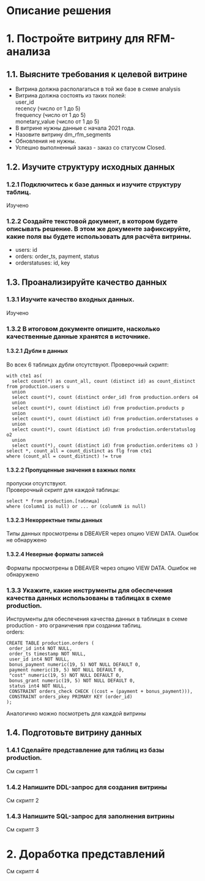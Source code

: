# Описание решения
# 1. Постройте витрину для RFM-анализа
## 1.1. Выясните требования к целевой витрине
- Витрина должна располагаться в той же базе в схеме analysis
- Витрина должна состоять из таких полей:  
    user_id  
    recency (число от 1 до 5)  
    frequency (число от 1 до 5)  
    monetary_value (число от 1 до 5)  
- В витрине нужны данные с начала 2021 года.
- Назовите витрину dm_rfm_segments
- Обновления не нужны.
- Успешно выполненный заказ - заказ со статусом Closed.
## 1.2. Изучите структуру исходных данных
### 1.2.1 Подключитесь к базе данных и изучите структуру таблиц.
Изучено
### 1.2.2 Создайте текстовой документ, в котором будете описывать решение. В этом же документе зафиксируйте, какие поля вы будете использовать для расчёта витрины.
- users: id
- orders: order_ts, payment, status
- orderstatuses: id, key
## 1.3. Проанализируйте качество данных
### 1.3.1 Изучите качество входных данных.
Изучено
### 1.3.2 В итоговом документе опишите, насколько качественные данные хранятся в источнике.
#### 1.3.2.1 Дубли в данных
Во всех 6 таблицах дубли отсутствуют. Проверочный скрипт:  
```
with cte1 as(
  select count(*) as count_all, count (distinct id) as count_distinct from production.users u 
  union
  select count(*), count (distinct order_id) from production.orders o4 
  union
  select count(*), count (distinct id) from production.products p 
  union
  select count(*), count (distinct id) from production.orderstatuses o 
  union
  select count(*), count (distinct id) from production.orderstatuslog o2 
  union
  select count(*), count (distinct id) from production.orderitems o3 )
select *, count_all = count_distinct as flg from cte1
where (count_all = count_distinct) != true 
```
#### 1.3.2.2 Пропущенные значения в важных полях
пропуски отсутствуют.  
Проверочный скрипт для каждой таблицы:
```
select * from production.[таблица] 
where (column1 is null) or ... or (columnN is null) 
```
#### 1.3.2.3 Некорректные типы данных
Типы данных просмотрены в DBEAVER через опцию VIEW DATA. Ошибок не обнаружено
#### 1.3.2.4 Неверные форматы записей
Форматы просмотрены в DBEAVER через опцию VIEW DATA. Ошибок не обнаружено

### 1.3.3 Укажите, какие инструменты для обеспечения качества данных использованы в таблицах в схеме production.
Инструменты для обеспечения качества данных в таблицах в схеме production  - это ограничения при создании таблиц.  
orders:
```
CREATE TABLE production.orders (
 order_id int4 NOT NULL,
 order_ts timestamp NOT NULL,
 user_id int4 NOT NULL,
 bonus_payment numeric(19, 5) NOT NULL DEFAULT 0,
 payment numeric(19, 5) NOT NULL DEFAULT 0,
 "cost" numeric(19, 5) NOT NULL DEFAULT 0,
 bonus_grant numeric(19, 5) NOT NULL DEFAULT 0,
 status int4 NOT NULL,
 CONSTRAINT orders_check CHECK ((cost = (payment + bonus_payment))),
 CONSTRAINT orders_pkey PRIMARY KEY (order_id)
);
```
Аналогично можно посмотреть для каждой витрины
## 1.4. Подготовьте витрину данных
### 1.4.1 Сделайте представление для таблиц из базы production.
См скрипт 1
### 1.4.2 Напишите DDL-запрос для создания витрины
См скрипт 2
### 1.4.3 Напишите SQL-запрос для заполнения витрины
См скрипт 3
# 2. Доработка представлений
См скрипт 4
